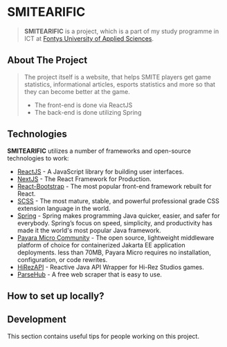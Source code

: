 # SMITEARIFIC
> __SMITEARIFIC__ is a project, which is a part of my study programme in ICT at [Fontys University of Applied Sciences](https://fontys.edu/).
## About The Project
> The project itself is a website, that helps SMITE players get game statistics, informational articles, esports statistics and more so that they can become better at the game.
> * The front-end is done via ReactJS
> * The back-end is done utilizing Spring

## Technologies
__SMITEARIFIC__ utilizes a number of frameworks and open-source technologies to work:
* [ReactJS](https://reactjs.org/) - A JavaScript library for building user interfaces.
* [NextJS](https://nextjs.org/) - The React Framework for Production.
* [React-Bootstrap](https://react-bootstrap.github.io/) - The most popular front-end framework rebuilt for React.
* [SCSS](https://sass-lang.com/) - The most mature, stable, and powerful professional grade CSS extension language in the world.
* [Spring](https://spring.io/) - Spring makes programming Java quicker, easier, and safer for everybody. Spring’s focus on speed, simplicity, and productivity has made it the world's most popular Java framework.
* [Payara Micro Community](https://www.payara.fish/) - The open source, lightweight middleware platform of choice for containerized Jakarta EE application deployments. less than 70MB, Payara Micro requires no installation, configuration, or code rewrites.
* [HiRezAPI](https://github.com/stachu540/HiRezAPI) - Reactive Java API Wrapper for Hi-Rez Studios games.
* [ParseHub](https://www.parsehub.com/) - A free web scraper that is easy to use.

## How to set up locally?

## Development
This section contains useful tips for people working on this project.
